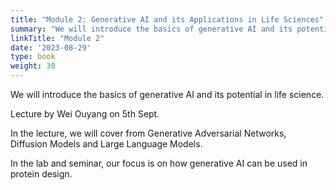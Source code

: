 ```yaml
---
title: "Module 2: Generative AI and its Applications in Life Sciences"
summary: "We will introduce the basics of generative AI and its potential in life science. We will also cover recent trend of using generative large-language models and practical skills on how to use ChatGPT for reading, writing, planning and code generation. Lecture by Wei Ouyang on 5th Sept."
linkTitle: "Module 2"
date: '2023-08-29'
type: book
weight: 30
---
```


We will introduce the basics of generative AI and its potential in life science.

Lecture by Wei Ouyang on 5th Sept.

In the lecture, we will cover from Generative Adversarial Networks, Diffusion Models and Large Language Models.

In the lab and seminar, our focus is on how generative AI can be used in protein design.
